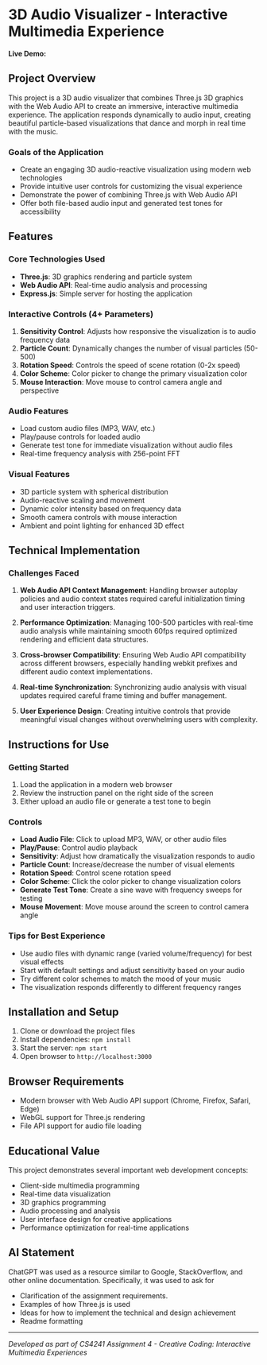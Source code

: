 # 3D Audio Visualizer - Interactive Multimedia Experience

**Live Demo:** 

## Project Overview

This project is a 3D audio visualizer that combines Three.js 3D graphics with the Web Audio API to create an immersive, interactive multimedia experience. The application responds dynamically to audio input, creating beautiful particle-based visualizations that dance and morph in real time with the music.

### Goals of the Application

- Create an engaging 3D audio-reactive visualization using modern web technologies
- Provide intuitive user controls for customizing the visual experience
- Demonstrate the power of combining Three.js with Web Audio API
- Offer both file-based audio input and generated test tones for accessibility

## Features

### Core Technologies Used
- **Three.js**: 3D graphics rendering and particle system
- **Web Audio API**: Real-time audio analysis and processing
- **Express.js**: Simple server for hosting the application

### Interactive Controls (4+ Parameters)
1. **Sensitivity Control**: Adjusts how responsive the visualization is to audio frequency data
2. **Particle Count**: Dynamically changes the number of visual particles (50-500)
3. **Rotation Speed**: Controls the speed of scene rotation (0-2x speed)
4. **Color Scheme**: Color picker to change the primary visualization color
5. **Mouse Interaction**: Move mouse to control camera angle and perspective

### Audio Features
- Load custom audio files (MP3, WAV, etc.)
- Play/pause controls for loaded audio
- Generate test tone for immediate visualization without audio files
- Real-time frequency analysis with 256-point FFT

### Visual Features
- 3D particle system with spherical distribution
- Audio-reactive scaling and movement
- Dynamic color intensity based on frequency data
- Smooth camera controls with mouse interaction
- Ambient and point lighting for enhanced 3D effect

## Technical Implementation

### Challenges Faced

1. **Web Audio API Context Management**: Handling browser autoplay policies and audio context states required careful initialization timing and user interaction triggers.

2. **Performance Optimization**: Managing 100-500 particles with real-time audio analysis while maintaining smooth 60fps required optimized rendering and efficient data structures.

3. **Cross-browser Compatibility**: Ensuring Web Audio API compatibility across different browsers, especially handling webkit prefixes and different audio context implementations.

4. **Real-time Synchronization**: Synchronizing audio analysis with visual updates required careful frame timing and buffer management.

5. **User Experience Design**: Creating intuitive controls that provide meaningful visual changes without overwhelming users with complexity.

## Instructions for Use

### Getting Started
1. Load the application in a modern web browser
2. Review the instruction panel on the right side of the screen
3. Either upload an audio file or generate a test tone to begin

### Controls
- **Load Audio File**: Click to upload MP3, WAV, or other audio files
- **Play/Pause**: Control audio playback
- **Sensitivity**: Adjust how dramatically the visualization responds to audio
- **Particle Count**: Increase/decrease the number of visual elements
- **Rotation Speed**: Control scene rotation speed
- **Color Scheme**: Click the color picker to change visualization colors
- **Generate Test Tone**: Create a sine wave with frequency sweeps for testing
- **Mouse Movement**: Move mouse around the screen to control camera angle

### Tips for Best Experience
- Use audio files with dynamic range (varied volume/frequency) for best visual effects
- Start with default settings and adjust sensitivity based on your audio
- Try different color schemes to match the mood of your music
- The visualization responds differently to different frequency ranges

## Installation and Setup

1. Clone or download the project files
2. Install dependencies: `npm install`
3. Start the server: `npm start`
4. Open browser to `http://localhost:3000`

## Browser Requirements

- Modern browser with Web Audio API support (Chrome, Firefox, Safari, Edge)
- WebGL support for Three.js rendering
- File API support for audio file loading

## Educational Value

This project demonstrates several important web development concepts:
- Client-side multimedia programming
- Real-time data visualization
- 3D graphics programming
- Audio processing and analysis
- User interface design for creative applications
- Performance optimization for real-time applications

## AI Statement

ChatGPT was used as a resource similar to Google, StackOverflow, and other online documentation. Specifically, it was used to ask for

- Clarification of the assignment requirements.
- Examples of how Three.js is used
- Ideas for how to implement the technical and design achievement
- Readme formatting

---

*Developed as part of CS4241 Assignment 4 - Creative Coding: Interactive Multimedia Experiences*